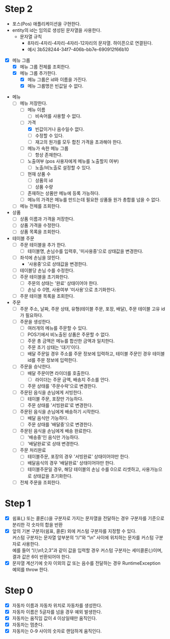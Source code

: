 # Step 2
- 포스(Pos) 애플리케이션을 구현한다.
- entity의 id는 임의로 생성된 문자열을 사용한다.
  - 문자열 규칙
    - 8자리-4자리-4자리-4자리-12자리의 문자열. 하이픈으로 연결된다.
    - 예시 3b528244-34f7-406b-bb7e-690912f66b10 
- [x] 메뉴 그룹
  - [x] 메뉴 그룹 전체를 조회한다.
  - [x] 메뉴 그룹 추가한다.
    - [x] 메뉴 그룹은 id와 이름을 가진다.
    - [x] 메뉴 그룹명은 빈값일 수 없다.
- 메뉴
  - [ ] 메뉴 저장한다.
      - [ ] 메뉴 이름
        - [ ] 비속어를 사용할 수 없다.
      - [ ] 가격
          - [x] 빈값이거나 음수일수 없다.
          - [ ] 수정할 수 있다.
          - [ ] 재고의 원가를 모두 합친 가격을 초과해야 한다.
      - [ ] 메뉴가 속한 메뉴 그룹
        - [ ] 항상 존재한다.
      - [ ] 노출여부 (pos 사용자에게 메뉴를 노출할지 여부)
        - [ ] 노출/비노출로 설정할 수 있다.
      - [ ] 현재 상품 수
        - [ ] 상품의 id
        - [ ] 상품 수량
      - [ ] 존재하는 상품만 메뉴에 등록 가능하다.
      - [ ] 메뉴의 가격은 메뉴를 만드는데 필요한 상품들 원가 총합를 넘을 수 없다. 
  - [ ] 메뉴 전체를 조회한다.
- 상품
  - [ ] 상품 이름과 가격을 저장한다.
  - [ ] 상품 가격을 수정한다.
  - [ ] 상품 목록을 조회한다.
- 테이블 주문
  - [ ] 주문 테이블을 추가 한다.
    - [ ] 테이블명, 손님수를 입력후, '미사용중'으로 상태값을 변경한다.
  - [ ] 좌석에 손님을 앉힌다.
    - '사용중'으로 상태값을 변경한다.
  - [ ] 테이블당 손님 수를 수정한다.
  - [ ] 주문 테이블을 초기화한다.
    - [ ] 주문의 상태는 '완료' 상태이어야 한다.
    - [ ] 손님 수 0명, 사용여부 '미사용'으로 초기화한다.
  - [ ] 주문 테이블 목록을 조회한다.
- 주문 
  - [ ] 주문 주소, 날짜, 주문 상태, 유형(테이블 주문, 포장, 배달), 주문 테이블 고유 id가 필요하다.
  - [ ] 주문을 생성한다.
    - [ ] 여러개의 메뉴를 주문할 수 있다.
    - [ ] POS기에서 비노출된 상품은 주문할 수 없다.
    - [ ] 주문 총 금액은 메뉴를 합산한 금액과 일치한다.
    - [ ] 주문 초기 상태는 '대기'이다.
    - [ ] 배달 주문일 경우 주소를 주문 정보에 입력하고, 테이블 주문인 경우 테이블 id를 주문 정보에 입력한다.
  - [ ] 주문을 승낙한다.
    - [ ] 배달 주문이면 라이더를 호출한다.
      - [ ] 라이더는 주문 금액, 배송지 주소를 안다.
    - [ ] 주문 상태를 '주문수락'으로 변경한다.
  - [ ] 주문된 음식을 손님에게 서빙한다.
    - [ ] 테이블 주문, 포장만 가능하다.
    - [ ] 주문 상태를 '서빙완료'로 변경한다.
  - [ ] 주문된 음식을 손님에게 배송하기 시작한다.
    - [ ] 배달 음식만 가능하다.
    - [ ] 주문 상태를 '배달중'으로 변경한다.
  - [ ] 주문된 음식을 손님에게 배송 완료한다.
    - [ ] '배송중'인 음식만 가능하다.
    - [ ] '배달완료'로 상태 변경한다.
  - [ ] 주문 처리완료
    - [ ] 테이블주문, 포장의 경우 '서빙완료' 상태이어야만 한다.
    - [ ] 배달음식의 경우 '배달완료' 상태이어야만 한다.
    - [ ] 테이블주문일 경우, 해당 테이블의 손님 수를 0으로 리셋하고, 사용가능으로 상태값을 초기화한다.
  - [ ] 전체 주문을 조회한다. 

# Step 1
- [x] 쉼표(,) 또는 콜론(:)을 구분자로 가지는 문자열을 전달하는 경우 구분자를 기준으로 분리한 각 숫자의 합을 반환  
- [x] 앞의 기본 구분자(쉼표, 콜론) 외에 커스텀 구분자를 지정할 수 있다.  
커스텀 구분자는 문자열 앞부분의 “//”와 “\n” 사이에 위치하는 문자를 커스텀 구분자로 사용한다.  
예를 들어 “//;\n1;2;3”과 같이 값을 입력할 경우 커스텀 구분자는 세미콜론(;)이며, 결과 값은 6이 반환되어야 한다.
- [x] 문자열 계산기에 숫자 이외의 값 또는 음수를 전달하는 경우 RuntimeException 예외를 throw 한다.

# Step 0
- [x] 자동차 이름과 자동차 위치로 자동차를 생성한다.
- [x] 자동차 이름은 5글자를 넘을 경우 예외 발생한다.
- [x] 자동차는 움직임 값이 4 이상일때만 움직인다.
- [x] 자동차는 멈춘다.
- [x] 자동차는 0-9 사이의 숫자로 랜덤하게 움직인다.
